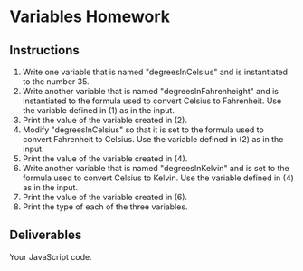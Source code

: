 # Variables Homework

## Instructions

1. Write one variable that is named "degreesInCelsius" and is instantiated to the number 35.
2. Write another variable that is named "degreesInFahrenheight" and is instantiated to the formula used to convert Celsius to Fahrenheit. Use the variable defined in (1) as in the input.
3. Print the value of the variable created in (2). 
4. Modify "degreesInCelsius" so that it is set to the formula used to convert Fahrenheit to Celsius. Use the variable defined in (2) as in the input.
5. Print the value of the variable created in (4).  
6. Write another variable that is named "degreesInKelvin" and is set to the formula used to convert Celsius to Kelvin. Use the variable defined in (4) as in the input.
7. Print the value of the variable created in (6).  
7. Print the type of each of the three variables.

## Deliverables

Your JavaScript code.
